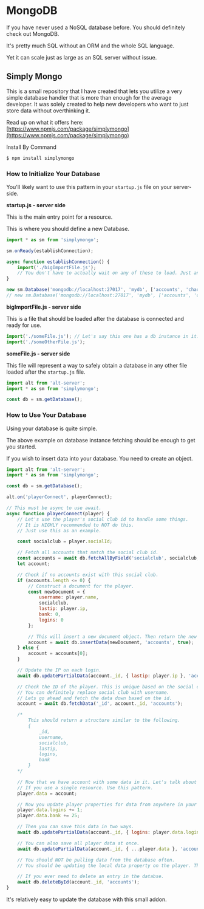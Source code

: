 # MongoDB

If you have never used a NoSQL database before. You should definitely check out MongoDB.

It's pretty much SQL without an ORM and the whole SQL language.

Yet it can scale just as large as an SQL server without issue.

## Simply Mongo

This is a small repository that I have created that lets you utilize a very simple database handler that is more than enough for the average developer. It was solely created to help new developers who want to just store data without overthinking it.

Read up on what it offers here: [https://www.npmjs.com/package/simplymongo](https://www.npmjs.com/package/simplymongo)

Install By Command

```js
$ npm install simplymongo
```

### How to Initialize Your Database

You'll likely want to use this pattern in your `startup.js` file on your server-side.

**startup.js - server side**

This is the main entry point for a resource.

This is where you should define a new Database.

```js
import * as sm from 'simplymongo';

sm.onReady(establishConnection);

async function establishConnection() {
    import('./bigImportFile.js');
    // You don't have to actually wait on any of these to load. Just an fyi.
}

new sm.Database('mongodb://localhost:27017', 'mydb', ['accounts', 'characters']);
// new sm.Database('mongodb://localhost:27017', 'mydb', ['accounts', 'characters'], 'username', 'password');
```

**bigImportFile.js - server side**

This is a file that should be loaded after the database is connected and ready for use.

```js
import('./someFile.js'); // Let's say this one has a db instance in it.
import('./someOtherFile.js');
```

**someFile.js - server side**

This file will represent a way to safely obtain a database in any other file loaded after the `startup.js` file.

```js
import alt from 'alt-server';
import * as sm from 'simplymongo';

const db = sm.getDatabase();
```

### How to Use Your Database

Using your database is quite simple.

The above example on database instance fetching should be enough to get you started.

If you wish to insert data into your database. You need to create an object.

```js
import alt from 'alt-server';
import * as sm from 'simplymongo';

const db = sm.getDatabase();

alt.on('playerConnect', playerConnect);

// This must be async to use await.
async function playerConnect(player) {
    // Let's use the player's social club id to handle some things.
    // It is HIGHLY recommended to NOT do this.
    // Just use this as an example.

    const socialclub = player.socialId;

    // Fetch all accounts that match the social club id.
    const accounts = await db.fetchAllByField('socialclub', socialclub, 'accounts');
    let account;

    // Check if no accounts exist with this social club.
    if (accounts.length <= 0) {
        // Construct a document for the player.
        const newDocument = {
            username: player.name,
            socialclub,
            lastip: player.ip,
            bank: 0,
            logins: 0
        };

        // This will insert a new document object. Then return the new document with its _id
        account = await db.insertData(newDocument, 'accounts', true);
    } else {
        account = accounts[0];
    }

    // Update the IP on each login.
    await db.updatePartialData(account._id, { lastip: player.ip }, 'accounts');

    // Check the ID of the player. This is unique based on the social club lookup.
    // You can definitely replace social club with username.
    // Lets go ahead and fetch the data down based on the id.
    account = await db.fetchData('_id', account._id, 'accounts');

    /*
        This should return a structure similar to the following.
        {
            _id,
            username,
            socialclub,
            lastip,
            logins,
            bank
        }
    */

    // Now that we have account with some data in it. Let's talk about accessing and updating data.
    // If you use a single resource. Use this pattern.
    player.data = account;

    // Now you update player properties for data from anywhere in your single resource.
    player.data.logins += 1;
    player.data.bank += 25;

    // Then you can save this data in two ways.
    await db.updatePartialData(account._id, { logins: player.data.logins, bank: player.data.bank }, 'accounts');

    // You can also save all player data at once.
    await db.updatePartialData(account._id, { ...player.data }, 'accounts');

    // You should NOT be pulling data from the database often.
    // You should be updating the local data property on the player. Then saving that change to the database.

    // If you ever need to delete an entry in the databse.
    await db.deleteById(account._id, 'accounts');
}
```

It's relatively easy to update the database with this small addon.
